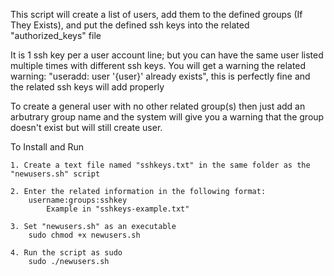 This script will create a list of users, add them to the defined groups (If They Exists), and put the defined ssh keys into the related "authorized_keys" file

It is 1 ssh key per a user account line; but you can have the same user listed multiple times with different ssh keys.
    You will get a warning the related warning: "useradd: user '{user}' already exists", this is perfectly fine and the related ssh keys will add properly

To create a general user with no other related group(s) then just add an arbutrary group name and the system will give you a warning that the group doesn't exist but will still create user.

To Install and Run

    1. Create a text file named "sshkeys.txt" in the same folder as the "newusers.sh" script

    2. Enter the related information in the following format:
        username:groups:sshkey
            Example in "sshkeys-example.txt"

    3. Set "newusers.sh" as an executable
        sudo chmod +x newusers.sh

    4. Run the script as sudo
        sudo ./newusers.sh
